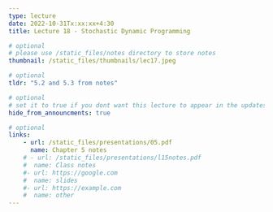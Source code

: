 ```yaml
---
type: lecture
date: 2022-10-31Tx:xx:xx+4:30
title: Lecture 18 - Stochastic Dynamic Programming 

# optional
# please use /static_files/notes directory to store notes
thumbnail: /static_files/thumbnails/lec17.jpeg

# optional
tldr: "5.2 and 5.3 from notes"

# optional
# set it to true if you dont want this lecture to appear in the updates section
hide_from_announcments: true

# optional
links:
    - url: /static_files/presentations/05.pdf
      name: Chapter 5 notes
    # - url: /static_files/presentations/l15notes.pdf
    #  name: Class notes
    #- url: https://google.com
    #  name: slides
    #- url: https://example.com
    #  name: other
---
```

<!-- Other additional contents using markdown -->

